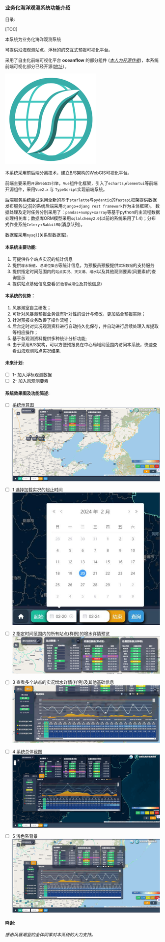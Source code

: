 
### **业务化海洋观测系统功能介绍**



目录:

[TOC]



本系统为业务化海洋观测系统

可提供沿海观测站点、浮标的的交互式预报可视化平台。

采用了自主化前端可视化平台 **oceanflow**  的部分组件 (*[本人为开源作者](https://github.com/evaseemefly)*)，本系统前端可视化部分已经开源([地址](https://github.com/evaseemefly/StationMontiorClient)）。

![001](/docs/imgs/icons/of_earth_bold.png)

本系统采用前后端分离技术，建立B/S架构的WebGIS可视化平台。

前端主要采用`开源WebGIS引擎`，`Vue`组件化框架，引入了`echarts`,`elementui`等前端开源组件，采用`Vue2.x` 与 `TypeScript`实现前端系统。

后端服务系统尝试采用全新的基于`starlette`与`pydantic`的`fastapi`框架提供数据发布服务(之前的系统后端采用`django`+`djang rest framework`作为主体框架)。
数据处理及定时任务分别采用了：`pandas+numpy+xarray`等基于python的主流程数据处理相关库；数据库ORM模型采用`sqlalchemy2.0`(以前的系统采用了1.4)；分布式作业系统`Celery`+`RabbitMQ`(消息队列)。

数据库采用`mysql`(关系型数据库)。



#### **本系统主要功能:**

1. 可提供各个站点实况的统计信息
2. 提供`增水极值`、`总潮位集合`等统计信息，为预报员预报提供`实况数据`的支持服务
3. 提供指定时间范围内的`站点实况`、`天文潮`、`增水`以及其他观测要素(风要素)的查询显示
4. 提供站点基础信息查看(`四色警戒潮位`及其他信息)

#### **本系统的优势：**

1. 风暴潮室自主研发；
2. 可针对风暴潮预报业务做有针对性的设计与修改，更加贴合预报实际；
3. 针对预报业务改善了操作流程；
4. 后台定时对实况观测资料进行自动持久化保存，并自动进行后续处理入库提取等相应操作；
5. 基于各观测资料提供多种统计分析功能;
6. 由于采用B/S架构，可以方便预报员在中心局域网范围内访问本系统，快速查看沿海观测站点实况结果.

#### **未来计划:**
- [ ]  1- 加入浮标观测数据
- [ ]  2- 加入风观测要素

#### **系统效果图及功能简述:**

- [ ]  系统示意图
  ![001](/docs/fd_imgs/001.png)

- [ ]  1 选择加载实况的起止时间
  ![002](/docs/fd_imgs/002.jpg)

- [ ]  2 指定时间范围内的所有站点(样例)的增水详情预览
  ![003](/docs/fd_imgs/003.png)

- [ ]  3 查看多个站点的实况增水详情(样例)及其他基础信息
  ![004](/docs/fd_imgs/004.png)

- [ ]  4 系统总体截图
  ![005](/docs/fd_imgs/005.png)

- [ ]  5 浅色系背景
  ![005](/docs/fd_imgs/006.png)

#### 鸣谢:

*感谢风暴潮室的全体同事对本系统的大力支持。*